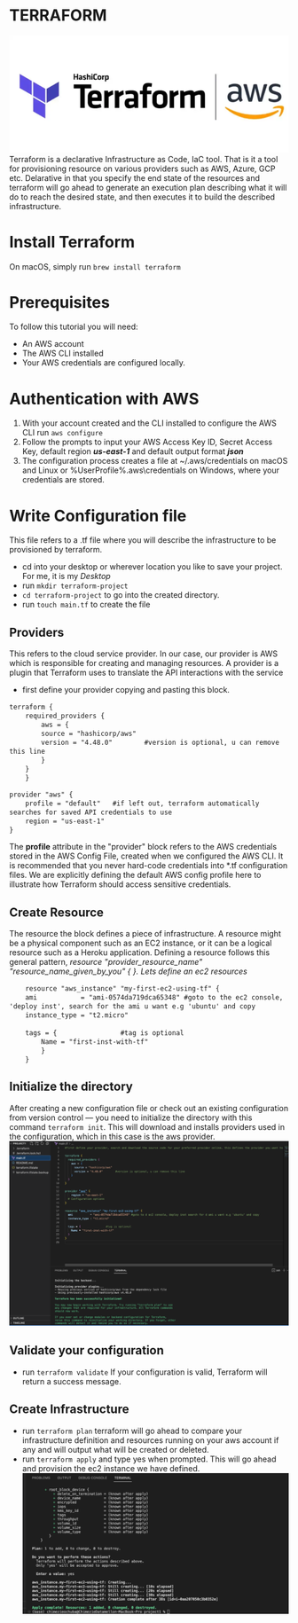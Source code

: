 # TERRAFORM
![terraform](./images/terraform-aws.webp)
Terraform is a declarative Infrastructure as Code, IaC tool. That is it a tool for provisioning resource on various providers such as AWS, Azure, GCP etc. Delarative in that you specify the end state of the resources and terraform will go ahead to generate an execution plan describing what it will do to reach the desired state, and then executes it to build the described infrastructure.

# Install Terraform
On macOS, simply run `brew install terraform`

# Prerequisites
To follow this tutorial you will need:
- An AWS account
- The AWS CLI installed
- Your AWS credentials are configured locally.

# Authentication with AWS
1. With your account created and the CLI installed to configure the AWS CLI run `aws configure`
2. Follow the prompts to input your AWS Access Key ID, Secret Access Key, default region ***us-east-1*** and default output format ***json***
3. The configuration process creates a file at ~/.aws/credentials on macOS and Linux or %UserProfile%\.aws\credentials on Windows, where your credentials are stored.

# Write Configuration file
This file refers to a .tf file where you will describe the infrastructure to be provisioned by terraform.
- cd into your desktop or wherever location you like to save your project. For me, it is my *Desktop*
- run `mkdir terraform-project`
- `cd terraform-project` to go into the created directory.
- run `touch main.tf` to create the file

## Providers
This refers to the cloud service provider. In our case, our provider is AWS which is responsible for creating and managing resources.
A provider is a plugin that Terraform uses to translate the API interactions with the service
- first define your provider copying and pasting this block.
```
terraform {
    required_providers {
        aws = {
        source = "hashicorp/aws"
        version = "4.48.0"        #version is optional, u can remove this line
        }
    }
    }
```
```
provider "aws" {
    profile = "default"   #if left out, terraform automatically searches for saved API credentials to use
    region = "us-east-1"
}
```
The **profile** attribute in the "provider" block refers to the AWS credentials stored in the AWS Config File, created when we configured the AWS CLI. It is recommended that you never hard-code credentials into *.tf configuration files. We are explicitly defining the default AWS config profile here to illustrate how Terraform should access sensitive credentials.

## Create Resource
The resource the block defines a piece of infrastructure. A resource might be a physical component such as an EC2 instance, or it can be a logical resource such as a Heroku application. Defining a resource follows this general pattern, *resource "provider_resource_name" "resource_name_given_by_you" { }. Lets define an ec2 resources*
```
    resource "aws_instance" "my-first-ec2-using-tf" {
    ami           = "ami-0574da719dca65348" #goto to the ec2 console, 'deploy inst', search for the ami u want e.g 'ubuntu' and copy
    instance_type = "t2.micro"

    tags = {                #tag is optional
        Name = "first-inst-with-tf"
        }
    }
```

## Initialize the directory
After creating a new configuration file or check out an existing configuration from version control — you need to initialize the directory with this command `terraform init`. This will download and installs providers used in the configuration, which in this case is the aws provider.
![initialize](./images/terra-init.png)

## Validate your configuration
- run `terraform validate`
If your configuration is valid, Terraform will return a success message.

## Create Infrastructure
- run `terraform plan` terraform will go ahead to compare your infrastructure definition and resources running on your aws account if any and will output what will be created or deleted.
- run `terraform apply` and type yes when prompted. This will go ahead and provision the ec2 instance we have defined.
![terraform-apply](./images/terra-apply.png)